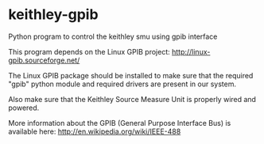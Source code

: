 keithley-gpib
=============

Python program to control the keithley smu using gpib interface

This program depends on the Linux GPIB project:
http://linux-gpib.sourceforge.net/

The Linux GPIB package should be installed to make sure that the required "gpib" python module and required drivers are present in our system.

Also make sure that the Keithley Source Measure Unit is properly wired and
powered.

More information about the GPIB (General Purpose Interface Bus) is available 
here:  http://en.wikipedia.org/wiki/IEEE-488

